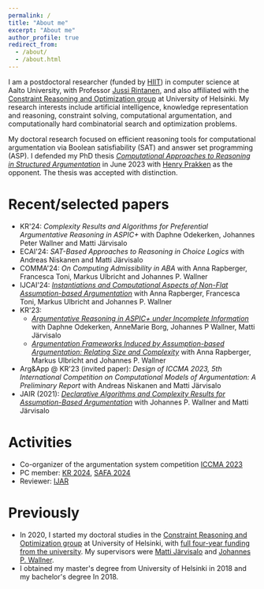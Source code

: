 ```yaml
---
permalink: /
title: "About me"
excerpt: "About me"
author_profile: true
redirect_from: 
  - /about/
  - /about.html
---
```


I am a postdoctoral researcher (funded by [HIIT](https://www.hiit.fi/)) in computer science at Aalto University, with Professor [Jussi Rintanen](https://users.aalto.fi/~rintanj1/), and also affiliated with the [Constraint Reasoning and Optimization group](https://www.helsinki.fi/en/researchgroups/constraint-reasoning-and-optimization) at University of Helsinki.
My research interests include artificial intelligence, knowledge representation and reasoning, constraint solving, computational argumentation, and computationally hard combinatorial search and optimization problems.

My doctoral research focused on efficient reasoning tools for computational argumentation via Boolean satisfiability (SAT) and answer set programming (ASP).
I defended my PhD thesis [_Computational Approaches to Reasoning in Structured Argumentation_](https://hdl.handle.net/10138/358340) in June 2023 with [Henry Prakken](https://webspace.science.uu.nl/~prakk101/) as the opponent. The thesis was accepted with distinction.

Recent/selected papers
======
- KR'24: _Complexity Results and Algorithms for Preferential Argumentative Reasoning in ASPIC+_ with Daphne Odekerken, Johannes Peter Wallner and Matti Järvisalo 
- ECAI'24: _SAT-Based Approaches to Reasoning in Choice Logics_ with Andreas Niskanen and Matti Järvisalo
- COMMA'24: _On Computing Admissibility in ABA_ with Anna Rapberger, Francesca Toni, Markus Ulbricht and Johannes P. Wallner
- IJCAI'24: [_Instantiations and Computational Aspects of Non-Flat Assumption-based Argumentation_](https://www.ijcai.org/proceedings/2024/383) with Anna Rapberger, Francesca Toni, Markus Ulbricht and Johannes P. Wallner
- KR'23:
    - [_Argumentative Reasoning in ASPIC+ under Incomplete Information_](https://proceedings.kr.org/2023/52/) with Daphne Odekerken, AnneMarie Borg, Johannes P Wallner, Matti Järvisalo
    - [_Argumentation Frameworks Induced by Assumption-based Argumentation: Relating Size and Complexity_](https://proceedings.kr.org/2023/43/) with Anna Rapberger, Markus Ulbricht and Johannes P. Wallner
- Arg&App @ KR'23 (invited paper): _Design of ICCMA 2023, 5th International Competition on Computational Models of Argumentation: A Preliminary Report_ with Andreas Niskanen and Matti Järvisalo
- JAIR (2021): [_Declarative Algorithms and Complexity Results for Assumption-Based Argumentation_](https://www.jair.org/index.php/jair/article/view/12479) with Johannes P. Wallner and Matti Järvisalo 

Activities
=====
- Co-organizer of the argumentation system competition [ICCMA 2023](https://iccma2023.github.io/)
- PC member: [KR 2024](https://kr.org/KR2024/), [SAFA 2024](https://safa2024.argumentationcompetition.org/)
- Reviewer: [IJAR](https://www.sciencedirect.com/journal/international-journal-of-approximate-reasoning)

Previously
=====
- In 2020, I started my doctoral studies in the [Constraint Reasoning and Optimization group](https://www.helsinki.fi/en/researchgroups/constraint-reasoning-and-optimization) at University of Helsinki, with [full four-year funding from the university](https://fcai.fi/news/2020/2/28/new-doctoral-students-starting-work-on-multidisciplinary-applications-of-ai). My supervisors were [Matti Järvisalo](https://www.cs.helsinki.fi/u/mjarvisa/) and [Johannes P. Wallner](https://wallner.ist.tugraz.at/).
- I obtained my master's degree from University of Helsinki in 2018 and my bachelor's degree In 2018.



